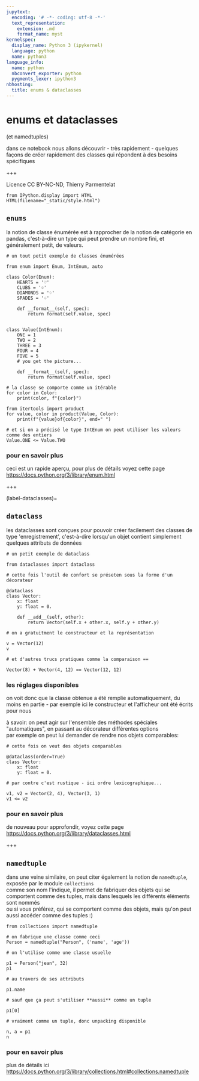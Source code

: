 ```yaml
---
jupytext:
  encoding: '# -*- coding: utf-8 -*-'
  text_representation:
    extension: .md
    format_name: myst
kernelspec:
  display_name: Python 3 (ipykernel)
  language: python
  name: python3
language_info:
  name: python
  nbconvert_exporter: python
  pygments_lexer: ipython3
nbhosting:
  title: enums & dataclasses
---
```


# enums et dataclasses

(et namedtuples)

dans ce notebook nous allons découvrir - très rapidement - quelques façons de créer rapidement des classes qui répondent à des besoins spécifiques

+++

Licence CC BY-NC-ND, Thierry Parmentelat

```{code-cell} ipython3
from IPython.display import HTML
HTML(filename="_static/style.html")
```

## `enums`

la notion de classe énumérée est à rapprocher de la notion de catégorie en pandas, c'est-à-dire un type qui peut prendre un nombre fini, et généralement petit, de valeurs.

```{code-cell} ipython3
# un tout petit exemple de classes énumérées

from enum import Enum, IntEnum, auto

class Color(Enum):
    HEARTS = '♡'
    CLUBS = '♧'
    DIAMONDS = '♢'
    SPADES = '♤'
    
    def __format__(self, spec):
        return format(self.value, spec)
        
    
class Value(IntEnum):
    ONE = 1
    TWO = 2
    THREE = 3
    FOUR = 4
    FIVE = 5
    # you get the picture...
    
    def __format__(self, spec):
        return format(self.value, spec)
```

```{code-cell} ipython3
# la classe se comporte comme un itérable
for color in Color:
    print(color, f"{color}")
```

```{code-cell} ipython3
from itertools import product
for value, color in product(Value, Color):
    print(f"{value}of{color}", end=" ")
```

```{code-cell} ipython3
# et si on a précisé le type IntEnum on peut utiliser les valeurs comme des entiers
Value.ONE <= Value.TWO
```

### pour en savoir plus

ceci est un rapide aperçu, pour plus de détails voyez cette page  
<https://docs.python.org/3/library/enum.html>

+++

(label-dataclasses)=
## `dataclass`

les dataclasses sont conçues pour pouvoir créer facilement des classes de type 'enregistrement', c'est-à-dire lorsqu'un objet contient simplement quelques attributs de données

```{code-cell} ipython3
# un petit exemple de dataclass

from dataclasses import dataclass

# cette fois l'outil de confort se préseten sous la forme d'un décorateur

@dataclass
class Vector:
    x: float
    y: float = 0.
        
    def __add__(self, other):
        return Vector(self.x + other.x, self.y + other.y)
```

```{code-cell} ipython3
# on a gratuitment le constructeur et la représentation

v = Vector(12)
v
```

```{code-cell} ipython3
# et d'autres trucs pratiques comme la comparaison ==

Vector(8) + Vector(4, 12) == Vector(12, 12)
```

### les réglages disponibles

on voit donc que la classe obtenue a été remplie automatiquement, du moins en partie - 
par exemple ici le constructeur et l'afficheur ont été écrits pour nous

à savoir: on peut agir sur l'ensemble des méthodes spéciales "automatiques", en passant au décorateur différentes options  
par exemple on peut lui demander de rendre nos objets comparables:

```{code-cell} ipython3
# cette fois on veut des objets comparables

@dataclass(order=True)
class Vector:
    x: float
    y: float = 0.
```

```{code-cell} ipython3
# par contre c'est rustique - ici ordre lexicographique...

v1, v2 = Vector(2, 4), Vector(3, 1)
v1 <= v2
```

### pour en savoir plus

de nouveau pour approfondir, voyez cette page  
<https://docs.python.org/3/library/dataclasses.html>

+++

## `namedtuple`

dans une veine similaire, on peut citer également la notion de `namedtuple`, exposée par le module `collections`  
comme son nom l'indique, il permet de fabriquer des objets qui se comportent comme des tuples, mais dans lesquels les différents éléments sont nommés  
ou si vous préférez, qui se comportent comme des objets, mais qu'on peut aussi accéder comme des tuples :)

```{code-cell} ipython3
from collections import namedtuple

# on fabrique une classe comme ceci
Person = namedtuple("Person", ('name', 'age'))
```

```{code-cell} ipython3
# on l'utilise comme une classe usuelle

p1 = Person("jean", 32)
p1
```

```{code-cell} ipython3
# au travers de ses attributs

p1.name
```

```{code-cell} ipython3
# sauf que ça peut s'utiliser **aussi** comme un tuple

p1[0]
```

```{code-cell} ipython3
# vraiment comme un tuple, donc unpacking disponible

n, a = p1
n
```

### pour en savoir plus

plus de détails ici  
<https://docs.python.org/3/library/collections.html#collections.namedtuple>
